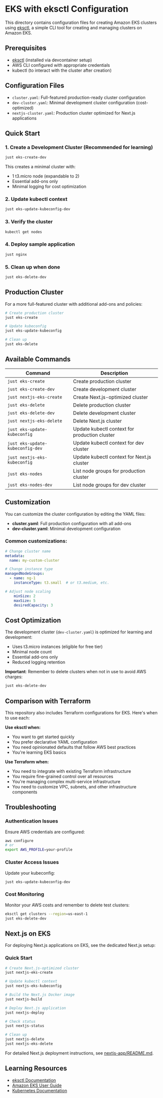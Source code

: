 # EKS with eksctl Configuration

This directory contains configuration files for creating Amazon EKS clusters using [eksctl](https://eksctl.io/), a simple CLI tool for creating and managing clusters on Amazon EKS.

## Prerequisites

- [eksctl](https://eksctl.io/installation/) (installed via devcontainer setup)
- AWS CLI configured with appropriate credentials
- kubectl (to interact with the cluster after creation)

## Configuration Files

- `cluster.yaml`: Full-featured production-ready cluster configuration
- `dev-cluster.yaml`: Minimal development cluster configuration (cost-optimized)
- `nextjs-cluster.yaml`: Production cluster optimized for Next.js applications

## Quick Start

### 1. Create a Development Cluster (Recommended for learning)

```bash
just eks-create-dev
```

This creates a minimal cluster with:
- 1 t3.micro node (expandable to 2)
- Essential add-ons only
- Minimal logging for cost optimization

### 2. Update kubectl context

```bash
just eks-update-kubeconfig-dev
```

### 3. Verify the cluster

```bash
kubectl get nodes
```

### 4. Deploy sample application

```bash
just nginx
```

### 5. Clean up when done

```bash
just eks-delete-dev
```

## Production Cluster

For a more full-featured cluster with additional add-ons and policies:

```bash
# Create production cluster
just eks-create

# Update kubeconfig
just eks-update-kubeconfig

# Clean up
just eks-delete
```

## Available Commands

| Command | Description |
|---------|-------------|
| `just eks-create` | Create production cluster |
| `just eks-create-dev` | Create development cluster |
| `just nextjs-eks-create` | Create Next.js-optimized cluster |
| `just eks-delete` | Delete production cluster |
| `just eks-delete-dev` | Delete development cluster |
| `just nextjs-eks-delete` | Delete Next.js cluster |
| `just eks-update-kubeconfig` | Update kubectl context for production cluster |
| `just eks-update-kubeconfig-dev` | Update kubectl context for dev cluster |
| `just nextjs-eks-kubeconfig` | Update kubectl context for Next.js cluster |
| `just eks-nodes` | List node groups for production cluster |
| `just eks-nodes-dev` | List node groups for dev cluster |

## Customization

You can customize the cluster configuration by editing the YAML files:

- **cluster.yaml**: Full production configuration with all add-ons
- **dev-cluster.yaml**: Minimal development configuration

### Common customizations:

```yaml
# Change cluster name
metadata:
  name: my-custom-cluster

# Change instance type
managedNodeGroups:
  - name: ng-1
    instanceType: t3.small  # or t3.medium, etc.

# Adjust node scaling
    minSize: 2
    maxSize: 5
    desiredCapacity: 3
```

## Cost Optimization

The development cluster (`dev-cluster.yaml`) is optimized for learning and development:

- Uses t3.micro instances (eligible for free tier)
- Minimal node count
- Essential add-ons only
- Reduced logging retention

**Important**: Remember to delete clusters when not in use to avoid AWS charges:
```bash
just eks-delete-dev
```

## Comparison with Terraform

This repository also includes Terraform configurations for EKS. Here's when to use each:

**Use eksctl when:**
- You want to get started quickly
- You prefer declarative YAML configuration
- You need opinionated defaults that follow AWS best practices
- You're learning EKS basics

**Use Terraform when:**
- You need to integrate with existing Terraform infrastructure
- You require fine-grained control over all resources
- You're managing complex multi-service infrastructure
- You need to customize VPC, subnets, and other infrastructure components

## Troubleshooting

### Authentication Issues
Ensure AWS credentials are configured:
```bash
aws configure
# or
export AWS_PROFILE=your-profile
```

### Cluster Access Issues
Update your kubeconfig:
```bash
just eks-update-kubeconfig-dev
```

### Cost Monitoring
Monitor your AWS costs and remember to delete test clusters:
```bash
eksctl get clusters --region=us-east-1
just eks-delete-dev
```

## Next.js on EKS

For deploying Next.js applications on EKS, see the dedicated Next.js setup:

### Quick Start

```bash
# Create Next.js-optimized cluster
just nextjs-eks-create

# Update kubectl context
just nextjs-eks-kubeconfig

# Build the Next.js Docker image
just nextjs-build

# Deploy Next.js application
just nextjs-deploy

# Check status
just nextjs-status

# Clean up
just nextjs-delete
just nextjs-eks-delete
```

For detailed Next.js deployment instructions, see [nextjs-app/README.md](../nextjs-app/README.md).

## Learning Resources

- [eksctl Documentation](https://eksctl.io/)
- [Amazon EKS User Guide](https://docs.aws.amazon.com/eks/latest/userguide/)
- [Kubernetes Documentation](https://kubernetes.io/docs/)